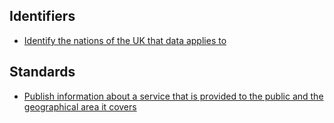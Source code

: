 ## Identifiers
* [Identify the nations of the UK that data applies to](identifiers/uk-nations.md)

## Standards

* [Publish information about a service that is provided to the public and the geographical area it covers](formats/service-provision.md)
